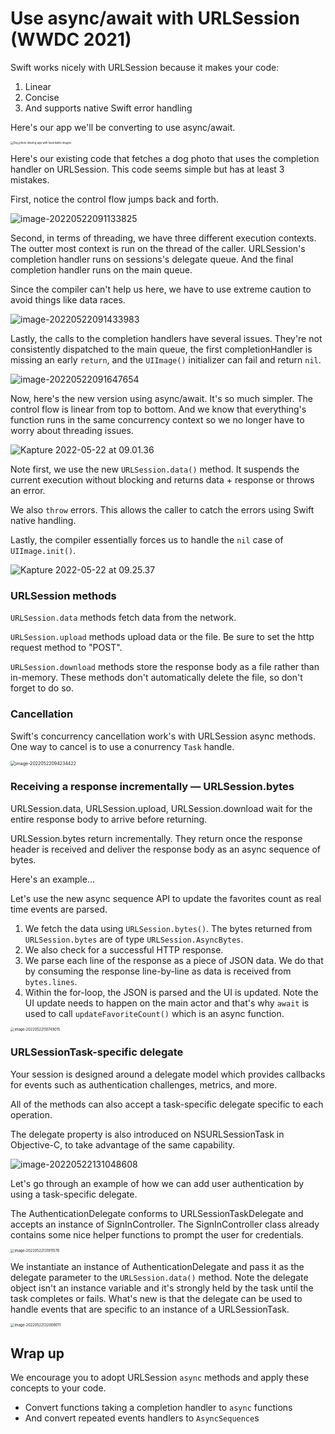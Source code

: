 # Use async/await with URLSession (WWDC 2021)

Swift works nicely with URLSession because it makes your code:

1. Linear
2. Concise
3. And supports native Swift error handling



Here's our app we'll be converting to use async/await.

<img src="assets/dog-photo-app.png" alt="Dog photo sharing app with favoritable images" style="zoom: 30%;" />



Here's our existing code that fetches a dog photo that uses the completion handler on URLSession. This code seems simple but has at least 3 mistakes.

First, notice the control flow jumps back and forth.

![image-20220522091133825](assets/urlsession-closure-control-flow.png)



Second, in terms of threading, we have three different execution contexts. The outter most context is run on the thread of the caller. URLSession's completion handler runs on sessions's delegate queue. And the final completion handler runs on the main queue.

Since the compiler can't help us here, we have to use extreme caution to avoid things like data races.

![image-20220522091433983](assets/urlsession-thread-contexts.png)



Lastly, the calls to the completion handlers have several issues. They're not consistently dispatched to the main queue, the first completionHandler is missing an early `return`, and the `UIImage()` initializer can fail and return `nil`.

![image-20220522091647654](assets/urlsession-completion-handler-errors.png)



Now, here's the new version using async/await. It's so much simpler. The control flow is linear from top to bottom. And we know that everything's function runs in the same concurrency context so we no longer have to worry about threading issues.

<img src="assets/convert-closure-to-async-await.gif" alt="Kapture 2022-05-22 at 09.01.36" style="zoom: 100%;" />



Note first, we use the new `URLSession.data()` method. It suspends the current execution without blocking and returns data + response or throws an error.

We also `throw` errors. This allows the caller to catch the errors using Swift native handling.

Lastly, the compiler essentially forces us to handle the `nil` case of `UIImage.init()`.

![Kapture 2022-05-22 at 09.25.37](assets/async-await-code-explanation.png)

### URLSession methods

`URLSession.data` methods fetch data from the network.

`URLSession.upload` methods upload data or the file. Be sure to set the http request method to "POST".

`URLSession.download` methods store the response body as a file rather than in-memory. These methods don't automatically delete the file, so don't forget to do so.

### Cancellation

Swift's concurrency cancellation work's with URLSession async methods. One way to cancel is to use a conurrency `Task` handle. 

<img src="assets/swift-task-cancellation.png" alt="image-20220522094234422" style="zoom:50%;" />



### Receiving a response incrementally — URLSession.bytes

URLSession.data, URLSession.upload, URLSession.download wait for the entire response body to arrive before returning.

URLSession.bytes return incrementally. They return once the response header is received and deliver the response body as an async sequence of bytes.

Here's an example...

Let's use the new async sequence API to update the favorites count as real time events are parsed.

1. We fetch the data using `URLSession.bytes()`. The bytes returned from `URLSession.bytes` are of type `URLSession.AsyncBytes`.
2. We also check for a successful HTTP response.
3. We parse each line of the response as a piece of JSON data. We do that by consuming the response line-by-line as data is received from `bytes.lines`.
4. Within the for-loop, the JSON is parsed and the UI is updated. Note the UI update needs to happen on the main actor and that's why `await` is used to call `updateFavoriteCount()` which is an async function. 



<img src="assets/urlsession-bytes-example-code.png" alt="image-20220522110749015" style="zoom:40%;" />

### URLSessionTask-specific delegate

Your session is designed around a delegate model which provides callbacks for events such as authentication challenges, metrics, and more.

All of the methods can also accept a task-specific delegate specific to each operation.

The delegate property is also introduced on NSURLSessionTask in Objective-C, to take advantage of the same capability.

![image-20220522131048608](assets/urlsessiontask-specific-delegate.png)



Let's go through an example of how we can add user authentication by using a task-specific delegate.

The AuthenticationDelegate conforms to URLSessionTaskDelegate and accepts an instance of SignInController. The SignInController class already contains some nice helper functions to prompt the user for credentials.

<img src="assets/authenticationdelegate.png" alt="image-20220522131911576" style="zoom:40%;" />

We instantiate an instance of AuthenticationDelegate and pass it as the delegate parameter to the `URLSession.data()` method. Note the delegate object isn't an instance variable and it's strongly held by the task until the task completes or fails. What's new is that the delegate can be used to handle events that are specific to an instance of a URLSessionTask.

<img src="assets/authenticationdelegate-instance.png" alt="image-20220522132008011" style="zoom:40%;" />



## Wrap up

We encourage you to adopt URLSession `async` methods and apply these concepts to your code.

- Convert functions taking a completion handler to `async` functions
- And convert repeated events handlers to `AsyncSequence`s